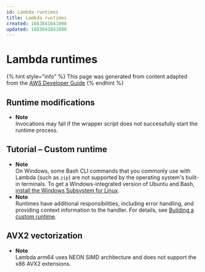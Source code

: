 ```yaml
---
id: Lambda runtimes
title: Lambda runtimes
created: 1683841041000
updated: 1683841041000
---
```

# Lambda runtimes

{% hint style="info" %}
This page was generated from content adapted from the [AWS Developer Guide](https://github.com/awsdocs/aws-lambda-developer-guide.git)
{% endhint %}

## Runtime modifications

- **Note**  
Invocations may fail if the wrapper script does not successfully start the runtime process\.


## Tutorial – Custom runtime

- **Note**  
On Windows, some Bash CLI commands that you commonly use with Lambda \(such as `zip`\) are not supported by the operating system's built\-in terminals\. To get a Windows\-integrated version of Ubuntu and Bash, [install the Windows Subsystem for Linux](https://docs.microsoft.com/en-us/windows/wsl/install-win10)\.
- **Note**  
Runtimes have additional responsibilities, including error handling, and providing context information to the handler\. For details, see [Building a custom runtime](runtimes-custom.md#runtimes-custom-build)\.


## AVX2 vectorization

- **Note**  
Lambda arm64 uses NEON SIMD architecture and does not support the x86 AVX2 extensions\.

